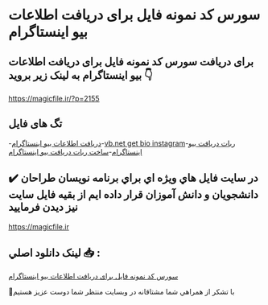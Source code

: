 # سورس کد نمونه فایل برای دریافت اطلاعات بیو اینستاگرام

## برای دریافت سورس کد نمونه فایل برای دریافت اطلاعات بیو اینستاگرام به لینک زیر بروید 👇

https://magicfile.ir/?p=2155

## تگ های فایل

-[دریافت اطلاعات بیو اینستاگرام](https://magicfile.ir/product/%d8%b3%d9%88%d8%b1%d8%b3-%d9%88-%da%a9%d8%af-%d9%86%d9%85%d9%88%d9%86%d9%87-%d9%81%d8%a7%db%8c%d9%84-%d8%a8%d8%b1%d8%a7%db%8c-%d8%af%d8%b1%db%8c%d8%a7%d9%81%d8%aa-%d8%a7%d8%b7%d9%84%d8%a7%d8%b9%d8%a7%d8%aa-%d8%a8%db%8c%d9%88-%d8%a7%db%8c%d9%86%d8%b3%d8%aa%d8%a7%da%af%d8%b1%d8%a7%d9%85/)-[vb.net get bio instagram](https://magicfile.ir/product/%d8%b3%d9%88%d8%b1%d8%b3-%d9%88-%da%a9%d8%af-%d9%86%d9%85%d9%88%d9%86%d9%87-%d9%81%d8%a7%db%8c%d9%84-%d8%a8%d8%b1%d8%a7%db%8c-%d8%af%d8%b1%db%8c%d8%a7%d9%81%d8%aa-%d8%a7%d8%b7%d9%84%d8%a7%d8%b9%d8%a7%d8%aa-%d8%a8%db%8c%d9%88-%d8%a7%db%8c%d9%86%d8%b3%d8%aa%d8%a7%da%af%d8%b1%d8%a7%d9%85/)-[ربات دریافت بیو اینستاگرام](https://magicfile.ir/product/%d8%b3%d9%88%d8%b1%d8%b3-%d9%88-%da%a9%d8%af-%d9%86%d9%85%d9%88%d9%86%d9%87-%d9%81%d8%a7%db%8c%d9%84-%d8%a8%d8%b1%d8%a7%db%8c-%d8%af%d8%b1%db%8c%d8%a7%d9%81%d8%aa-%d8%a7%d8%b7%d9%84%d8%a7%d8%b9%d8%a7%d8%aa-%d8%a8%db%8c%d9%88-%d8%a7%db%8c%d9%86%d8%b3%d8%aa%d8%a7%da%af%d8%b1%d8%a7%d9%85/)-[ساخت ربات دریافت بیو اینستاگرام](https://magicfile.ir/product/%d8%b3%d9%88%d8%b1%d8%b3-%d9%88-%da%a9%d8%af-%d9%86%d9%85%d9%88%d9%86%d9%87-%d9%81%d8%a7%db%8c%d9%84-%d8%a8%d8%b1%d8%a7%db%8c-%d8%af%d8%b1%db%8c%d8%a7%d9%81%d8%aa-%d8%a7%d8%b7%d9%84%d8%a7%d8%b9%d8%a7%d8%aa-%d8%a8%db%8c%d9%88-%d8%a7%db%8c%d9%86%d8%b3%d8%aa%d8%a7%da%af%d8%b1%d8%a7%d9%85/)

## ✔️ در سايت فايل هاي ويژه اي براي برنامه نويسان طراحان دانشجويان و دانش آموزان قرار داده ايم از بقيه فايل سايت نيز ديدن فرماييد

https://magicfile.ir


## لينک دانلود اصلي 📥 :

[سورس کد نمونه فایل برای دریافت اطلاعات بیو اینستاگرام](https://magicfile.ir/product/%d8%b3%d9%88%d8%b1%d8%b3-%d9%88-%da%a9%d8%af-%d9%86%d9%85%d9%88%d9%86%d9%87-%d9%81%d8%a7%db%8c%d9%84-%d8%a8%d8%b1%d8%a7%db%8c-%d8%af%d8%b1%db%8c%d8%a7%d9%81%d8%aa-%d8%a7%d8%b7%d9%84%d8%a7%d8%b9%d8%a7%d8%aa-%d8%a8%db%8c%d9%88-%d8%a7%db%8c%d9%86%d8%b3%d8%aa%d8%a7%da%af%d8%b1%d8%a7%d9%85/) 


🙏با تشکر از همراهي شما مشتاقانه در وبسایت منتظر شما دوست عزیز هستیم


